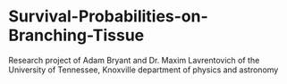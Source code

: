 # Survival-Probabilities-on-Branching-Tissue
Research project of Adam Bryant and Dr. Maxim Lavrentovich of the University of Tennessee, Knoxville department of physics and astronomy
